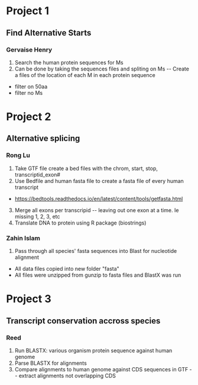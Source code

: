 # Project 1 
## Find Alternative Starts
### Gervaise Henry

1. Search the human protein sequences for Ms
2. Can be done by taking the sequences files and spliting on Ms -- Create a files of the location of each M in each protein sequence
 - filter on 50aa
 - filter no Ms

# Project 2
## Alternative splicing
### Rong Lu
1. Take GTF file create a bed files with the chrom, start, stop, transcriptid_exon#
2. Use Bedfile and human fasta file to create a fasta file of every human transcript
  - https://bedtools.readthedocs.io/en/latest/content/tools/getfasta.html
3. Merge all exons per transcripid -- leaving out one exon at a time.  Ie missing 1, 2, 3, etc
4. Translate DNA to protein using R package (biostrings)

### Zahin Islam 
1. Pass through all species' fasta sequences into Blast for nucleotide alignment 
* All data files copied into new folder "fasta" 
* All files were unzipped from gunzip to fasta files and BlastX was run 

# Project 3
## Transcript conservation accross species
### Reed
1. Run BLASTX: various organism protein sequence against human genome
2. Parse BLASTX for alignments
3. Compare alignments to human genome against CDS sequences in GTF -- extract alignments not overlapping CDS
